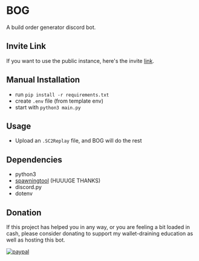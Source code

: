 # BOG
A build order generator discord bot.

## Invite Link
If you want to use the public instance, here's the invite [link](https://discord.com/api/oauth2/authorize?client_id=874351928803483749&permissions=116736&scope=bot).

## Manual Installation
- run `pip install -r requirements.txt`
- create `.env` file (from template env)
- start with `python3 main.py`

## Usage
- Upload an `.SC2Replay` file, and BOG will do the rest

## Dependencies
- python3
- [spawningtool](https://github.com/StoicLoofah/spawningtool) (HUUUGE THANKS)
- discord.py
- dotenv

## Donation
If this project has helped you in any way, or you are feeling a bit loaded in cash, please consider donating to support my wallet-draining education as well as hosting this bot.

[![paypal](https://www.paypalobjects.com/en_US/i/btn/btn_donateCC_LG.gif)](https://www.paypal.com/donate?business=XFQJX3EPAKEVA&no_recurring=0&currency_code=USD)

